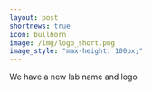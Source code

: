 ```yaml
---
layout: post
shortnews: true
icon: bullhorn
image: /img/logo_short.png
image_style: "max-height: 100px;"
---
```


We have a new lab name and logo

